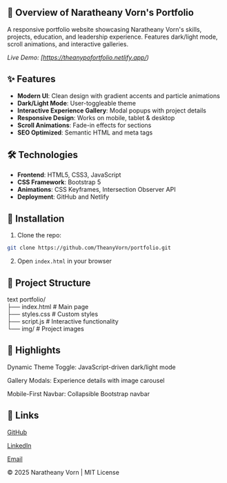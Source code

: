 ## 🚀 Overview of Naratheany Vorn's Portfolio  

A responsive portfolio website showcasing Naratheany Vorn's skills, projects, education, and leadership experience. Features dark/light mode, scroll animations, and interactive galleries. 

*Live Demo: [https://theanypofortfolio.netlify.app/)*  

## ✨ Features  
- **Modern UI**: Clean design with gradient accents and particle animations  
- **Dark/Light Mode**: User-toggleable theme  
- **Interactive Experience Gallery**: Modal popups with project details  
- **Responsive Design**: Works on mobile, tablet & desktop  
- **Scroll Animations**: Fade-in effects for sections  
- **SEO Optimized**: Semantic HTML and meta tags  

## 🛠 Technologies  
- **Frontend**: HTML5, CSS3, JavaScript  
- **CSS Framework**: Bootstrap 5  
- **Animations**: CSS Keyframes, Intersection Observer API  
- **Deployment**: GitHub and Netlify

## 🔧 Installation  
1. Clone the repo:  
```bash
git clone https://github.com/TheanyVorn/portfolio.git
```
2. Open `index.html` in your browser 

## 📁 Project Structure
text
portfolio/  
├── index.html          # Main page  
├── styles.css          # Custom styles  
├── script.js           # Interactive functionality  
└── img/                # Project images

## 🌟 Highlights
Dynamic Theme Toggle: JavaScript-driven dark/light mode

Gallery Modals: Experience details with image carousel

Mobile-First Navbar: Collapsible Bootstrap navbar

## 🔗 Links
[GitHub](https://github.com/TheanyVorn/)

[LinkedIn](https://www.linkedin.com/in/naratheany-vorn-493846341)

[Email](https://mailto:vornnaratheany@gmail.com/)

© 2025 Naratheany Vorn | MIT License
